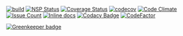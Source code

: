 [![build](https://travis-ci.org/Eeems/fork.js.svg?branch=master)](https://travis-ci.org/Eeems/fork.js)
[![NSP Status](https://nodesecurity.io/orgs/omnimaga/projects/f02db251-f767-4b62-95a2-ed9981e881a1/badge)](https://nodesecurity.io/orgs/omnimaga/projects/f02db251-f767-4b62-95a2-ed9981e881a1)
[![Coverage Status](https://coveralls.io/repos/github/Eeems/fork.js/badge.svg?branch=master)](https://coveralls.io/github/Eeems/fork.js?branch=master)
[![codecov](https://codecov.io/gh/Eeems/fork.js/branch/master/graph/badge.svg)](https://codecov.io/gh/Eeems/fork.js)
[![Code Climate](https://codeclimate.com/github/Eeems/fork.js/badges/gpa.svg)](https://codeclimate.com/github/Eeems/fork.js)
[![Issue Count](https://codeclimate.com/github/Eeems/fork.js/badges/issue_count.svg)](https://codeclimate.com/github/Eeems/fork.js)
[![Inline docs](http://inch-ci.org/github/Eeems/fork.js.svg?branch=master)](http://inch-ci.org/github/Eeems/fork.js)
[![Codacy Badge](https://api.codacy.com/project/badge/Grade/19b1870cc3dd486eaac6fd508e321b39)](https://www.codacy.com/app/Eeems/fork-js?utm_source=github.com&amp;utm_medium=referral&amp;utm_content=Eeems/fork.js&amp;utm_campaign=Badge_Grade)
[![CodeFactor](https://www.codefactor.io/repository/github/eeems/fork.js/badge)](https://www.codefactor.io/repository/github/eeems/fork.js)


[![Greenkeeper badge](https://badges.greenkeeper.io/Eeems/fork.js.svg)](https://greenkeeper.io/)